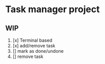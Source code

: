 # Task manager project
## WIP

1. [x] Terminal based
2. [x] add/remove task
4. [] mark as done/undone
5. [] remove task
